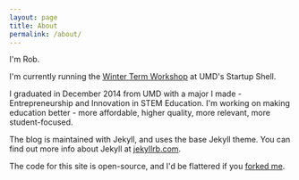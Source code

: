 ```yaml
---
layout: page
title: About
permalink: /about/
---
```


I'm Rob.

I'm currently running the [Winter Term Workshop](http://makesomething.cool) at UMD's Startup Shell. 

I graduated in December 2014 from UMD with a major I made - Entrepreneurship and Innovation in STEM Education. I'm working on making education better - more affordable, higher quality, more relevant, more student-focused. 

The blog is maintained with Jekyll, and uses the base Jekyll theme. You can find out more info about Jekyll at [jekyllrb.com](http://jekyllrb.com/). 

The code for this site is open-source, and I'd be flattered if you [forked me](https://github.com/rrcobb/rrcobb.github.io). 
